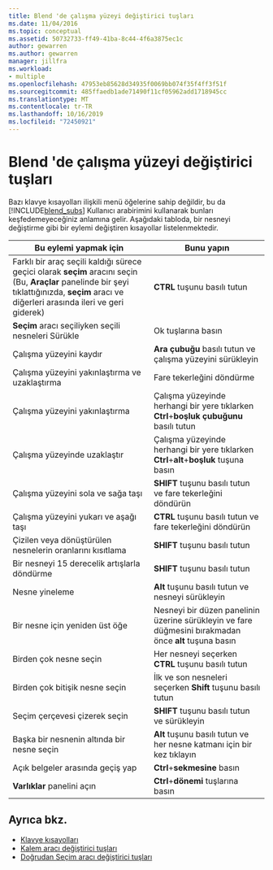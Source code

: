 ```yaml
---
title: Blend 'de çalışma yüzeyi değiştirici tuşları
ms.date: 11/04/2016
ms.topic: conceptual
ms.assetid: 50732733-ff49-41ba-8c44-4f6a3875ec1c
author: gewarren
ms.author: gewarren
manager: jillfra
ms.workload:
- multiple
ms.openlocfilehash: 47953eb85628d34935f0069bb074f35f4ff3f51f
ms.sourcegitcommit: 485ffaedb1ade71490f11cf05962add1718945cc
ms.translationtype: MT
ms.contentlocale: tr-TR
ms.lasthandoff: 10/16/2019
ms.locfileid: "72450921"
---
```

# <a name="artboard-modifier-keys-in-blend"></a>Blend 'de çalışma yüzeyi değiştirici tuşları
Bazı klavye kısayolları ilişkili menü öğelerine sahip değildir, bu da [!INCLUDE[blend_subs](../debugger/includes/blend_subs_md.md)] Kullanıcı arabirimini kullanarak bunları keşfedemeyeceğiniz anlamına gelir. Aşağıdaki tabloda, bir nesneyi değiştirme gibi bir eylemi değiştiren kısayollar listelenmektedir.

|Bu eylemi yapmak için|Bunu yapın|
| - |-------------|
|Farklı bir araç seçili kaldığı sürece geçici olarak **seçim** aracını seçin (Bu, **Araçlar** panelinde bir şeyi tıklattığınızda, **seçim** aracı ve diğerleri arasında ileri ve geri giderek)|**CTRL** tuşunu basılı tutun|
|**Seçim** aracı seçiliyken seçili nesneleri Sürükle|Ok tuşlarına basın|
|Çalışma yüzeyini kaydır|**Ara çubuğu** basılı tutun ve çalışma yüzeyini sürükleyin|
|Çalışma yüzeyini yakınlaştırma ve uzaklaştırma|Fare tekerleğini döndürme|
|Çalışma yüzeyini yakınlaştırma|Çalışma yüzeyinde herhangi bir yere tıklarken **Ctrl**+**boşluk çubuğunu** basılı tutun|
|Çalışma yüzeyinde uzaklaştır|Çalışma yüzeyinde herhangi bir yere tıklarken **Ctrl**+**alt**+**boşluk** tuşuna basın|
|Çalışma yüzeyini sola ve sağa taşı|**SHIFT** tuşunu basılı tutun ve fare tekerleğini döndürün|
|Çalışma yüzeyini yukarı ve aşağı taşı|**CTRL** tuşunu basılı tutun ve fare tekerleğini döndürün|
|Çizilen veya dönüştürülen nesnelerin oranlarını kısıtlama|**SHIFT** tuşunu basılı tutun|
|Bir nesneyi 15 derecelik artışlarla döndürme|**SHIFT** tuşunu basılı tutun|
|Nesne yineleme|**Alt** tuşunu basılı tutun ve nesneyi sürükleyin|
|Bir nesne için yeniden üst öğe|Nesneyi bir düzen panelinin üzerine sürükleyin ve fare düğmesini bırakmadan önce **alt** tuşuna basın|
|Birden çok nesne seçin|Her nesneyi seçerken **CTRL** tuşunu basılı tutun|
|Birden çok bitişik nesne seçin|İlk ve son nesneleri seçerken **Shift** tuşunu basılı tutun|
|Seçim çerçevesi çizerek seçin|**SHIFT** tuşunu basılı tutun ve sürükleyin|
|Başka bir nesnenin altında bir nesne seçin|**Alt** tuşunu basılı tutun ve her nesne katmanı için bir kez tıklayın|
|Açık belgeler arasında geçiş yap|**Ctrl**+**sekmesine** basın|
|**Varlıklar** panelini açın|**Ctrl**+**dönemi** tuşlarına basın|

## <a name="see-also"></a>Ayrıca bkz.

- [Klavye kısayolları](../xaml-tools/keyboard-shortcuts-in-blend.md)
- [Kalem aracı değiştirici tuşları](../xaml-tools/pen-tool-modifier-keys-in-blend.md)
- [Doğrudan Seçim aracı değiştirici tuşları](../xaml-tools/direct-selection-tool-modifier-keys-in-blend.md)